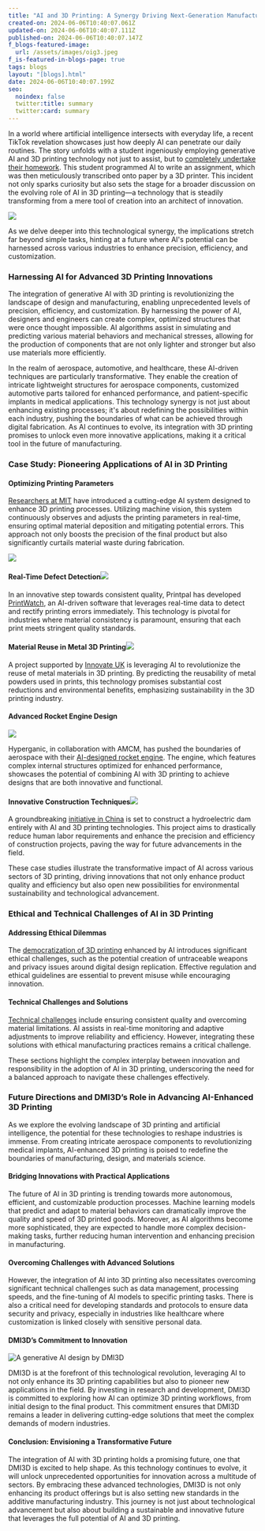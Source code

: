 ```yaml
---
title: "AI and 3D Printing: A Synergy Driving Next-Generation Manufacturing"
created-on: 2024-06-06T10:40:07.061Z
updated-on: 2024-06-06T10:40:07.111Z
published-on: 2024-06-06T10:40:07.147Z
f_blogs-featured-image:
  url: /assets/images/oig3.jpeg
f_is-featured-in-blogs-page: true
tags: blogs
layout: "[blogs].html"
date: 2024-06-06T10:40:07.199Z
seo:
  noindex: false
  twitter:title: summary
  twitter:card: summary
---
```

<!--StartFragment-->

In a world where artificial intelligence intersects with everyday life, a recent TikTok revelation showcases just how deeply AI can penetrate our daily routines. The story unfolds with a student ingeniously employing generative AI and 3D printing technology not just to assist, but to [completely undertake their homework](https://mymodernmet.com/chatgpt-3d-printer-homework/). This student programmed AI to write an assignment, which was then meticulously transcribed onto paper by a 3D printer. This incident not only sparks curiosity but also sets the stage for a broader discussion on the evolving role of AI in 3D printing—a technology that is steadily transforming from a mere tool of creation into an architect of innovation. 

![](https://lh7-us.googleusercontent.com/docsz/AD_4nXdy5Xbg4UoeepWkFdRLRVI4YdlFU50Z_2fG7vLzhJKMO9qDjmsKpcDvIn02NAAYYra3LNb95Xzv-dXAVfDzw6gU0m4pMsLKEK3tGDLK6ecpOk67kR4BRo8G1RCb9ZE95ZJcnKOJcJ5fN-fueuP6UkftYLY7?key=60_HDhvQGjfEU993RtUuXg)

As we delve deeper into this technological synergy, the implications stretch far beyond simple tasks, hinting at a future where AI's potential can be harnessed across various industries to enhance precision, efficiency, and customization.

### Harnessing AI for Advanced 3D Printing Innovations

The integration of generative AI with 3D printing is revolutionizing the landscape of design and manufacturing, enabling unprecedented levels of precision, efficiency, and customization. By harnessing the power of AI, designers and engineers can create complex, optimized structures that were once thought impossible. AI algorithms assist in simulating and predicting various material behaviors and mechanical stresses, allowing for the production of components that are not only lighter and stronger but also use materials more efficiently.

In the realm of aerospace, automotive, and healthcare, these AI-driven techniques are particularly transformative. They enable the creation of intricate lightweight structures for aerospace components, customized automotive parts tailored for enhanced performance, and patient-specific implants in medical applications. This technology synergy is not just about enhancing existing processes; it's about redefining the possibilities within each industry, pushing the boundaries of what can be achieved through digital fabrication. As AI continues to evolve, its integration with 3D printing promises to unlock even more innovative applications, making it a critical tool in the future of manufacturing.

### Case Study: Pioneering Applications of AI in 3D Printing

#### Optimizing Printing Parameters

[Researchers at MIT](https://news.mit.edu/2022/artificial-intelligence-3-d-printing-0802) have introduced a cutting-edge AI system designed to enhance 3D printing processes. Utilizing machine vision, this system continuously observes and adjusts the printing parameters in real-time, ensuring optimal material deposition and mitigating potential errors. This approach not only boosts the precision of the final product but also significantly curtails material waste during fabrication.

![](https://lh7-us.googleusercontent.com/docsz/AD_4nXeyc27So8KfTULBxIKdg9ckhLs6fdnoOoH6TMUZIRLTI7T69Vg3bBJLYws184ey12RbVyA-7kdR-nwlVR-LBJteAp8LgfHmwbEYVs4AgrlFweXTk2UhrCfjC36YCE0iSVraHS7dBA2Pz8q9EO04c6ubFf9D?key=60_HDhvQGjfEU993RtUuXg)

#### Real-Time Defect Detection![](https://lh7-us.googleusercontent.com/docsz/AD_4nXd_v4hzem-MOS6tC00pYIxD8faroiR47x-RSW6JtUjkHbPnjGyDaRcnJwfVIho7qtGgi1FBmSwL4s4Vl7bEkqjzNbwVvy2qiquKf8sUXVh13ylWccdgeVB8zDH1Xo8p26JMiS6JlvnN_XeuOonAMcdgcO2c?key=60_HDhvQGjfEU993RtUuXg)

In an innovative step towards consistent quality, Printpal has developed [PrintWatch](https://printpal.io/printwatch/), an AI-driven software that leverages real-time data to detect and rectify printing errors immediately. This technology is pivotal for industries where material consistency is paramount, ensuring that each print meets stringent quality standards.

#### Material Reuse in Metal 3D Printing![](https://lh7-us.googleusercontent.com/docsz/AD_4nXdziZWd5Q6JTKmOHrzaafg9iwGPsWe9ZbcGWr7QE6Py18Cr4-bJaiXDm4VStBiUjVN82rgXo16o0N2j7geitonBAqv2OwZTRTS_-b6LXurgQWMKcN2KHCS15FPzVmc0Up85V23QelHGPV4i8Tbi6tb7YMnl?key=60_HDhvQGjfEU993RtUuXg)

A project supported by [Innovate UK](https://www.additivemanufacturing.media/news/mpi-launches-ai-project-to-create-material-reuse-management-tool-for-metal-3d-printing) is leveraging AI to revolutionize the reuse of metal materials in 3D printing. By predicting the reusability of metal powders used in prints, this technology promises substantial cost reductions and environmental benefits, emphasizing sustainability in the 3D printing industry.

#### Advanced Rocket Engine Design

![](https://lh7-us.googleusercontent.com/docsz/AD_4nXdSpzsAorT5Uq42exXJNBsmeQXPMyZsk600ORGH33RRZCUEzwzW9jxYoXyzf3WvA0p4eu8D-r-EbcrUA_Le7rW-R1bzqvd1cPGd_JhJ4T-WVjeW0hASktdj4FLc2Rdy-gDNiHP5DKT-QF1gONpGewGWKyqs?key=60_HDhvQGjfEU993RtUuXg)

Hyperganic, in collaboration with AMCM, has pushed the boundaries of aerospace with their [AI-designed rocket engine](https://www.eos.info/en-us/press-media/press-center/press-releases/eos-and-hyperganic). The engine, which features complex internal structures optimized for enhanced performance, showcases the potential of combining AI with 3D printing to achieve designs that are both innovative and functional.

#### Innovative Construction Techniques![](https://lh7-us.googleusercontent.com/docsz/AD_4nXd8Y1Edec3ggWUoC9GiE8WiwKYKOJSGF4D08e4fyOw5nUkXB382qp0IxKJi9zXupyL9_mvLrSivRePpGFDP6Tkxh1BLvKh9DDulwa6tLBHGKkjOL73eR_9CRxt_dE3f8fRhcD5XwjLvn8XDoKFaQR7nA6KT?key=60_HDhvQGjfEU993RtUuXg)

A groundbreaking [initiative in China](https://www.popularmechanics.com/technology/infrastructure/a39956927/china-is-3d-printing-a-590-foot-tall-dam/) is set to construct a hydroelectric dam entirely with AI and 3D printing technologies. This project aims to drastically reduce human labor requirements and enhance the precision and efficiency of construction projects, paving the way for future advancements in the field.

These case studies illustrate the transformative impact of AI across various sectors of 3D printing, driving innovations that not only enhance product quality and efficiency but also open new possibilities for environmental sustainability and technological advancement.

### Ethical and Technical Challenges of AI in 3D Printing

#### Addressing Ethical Dilemmas

The [democratization of 3D printing](https://3dprint.com/3d-printing-ethics-navigating-gray-areas/) enhanced by AI introduces significant ethical challenges, such as the potential creation of untraceable weapons and privacy issues around digital design replication. Effective regulation and ethical guidelines are essential to prevent misuse while encouraging innovation. 

#### Technical Challenges and Solutions

[Technical challenges](https://3dprintingindustry.com/news/ai-in-3d-printing-advancing-from-real-time-part-monitoring-to-defect-prevention-204573/) include ensuring consistent quality and overcoming material limitations. AI assists in real-time monitoring and adaptive adjustments to improve reliability and efficiency. However, integrating these solutions with ethical manufacturing practices remains a critical challenge. 

These sections highlight the complex interplay between innovation and responsibility in the adoption of AI in 3D printing, underscoring the need for a balanced approach to navigate these challenges effectively.

### Future Directions and DMI3D’s Role in Advancing AI-Enhanced 3D Printing

As we explore the evolving landscape of 3D printing and artificial intelligence, the potential for these technologies to reshape industries is immense. From creating intricate aerospace components to revolutionizing medical implants, AI-enhanced 3D printing is poised to redefine the boundaries of manufacturing, design, and materials science.

#### Bridging Innovations with Practical Applications

The future of AI in 3D printing is trending towards more autonomous, efficient, and customizable production processes. Machine learning models that predict and adapt to material behaviors can dramatically improve the quality and speed of 3D printed goods. Moreover, as AI algorithms become more sophisticated, they are expected to handle more complex decision-making tasks, further reducing human intervention and enhancing precision in manufacturing.

#### Overcoming Challenges with Advanced Solutions

However, the integration of AI into 3D printing also necessitates overcoming significant technical challenges such as data management, processing speeds, and the fine-tuning of AI models to specific printing tasks. There is also a critical need for developing standards and protocols to ensure data security and privacy, especially in industries like healthcare where customization is linked closely with sensitive personal data.

#### DMI3D’s Commitment to Innovation

![](/assets/images/ami-bg-p-1080.png "A generative AI design by DMI3D")

DMI3D is at the forefront of this technological revolution, leveraging AI to not only enhance its 3D printing capabilities but also to pioneer new applications in the field. By investing in research and development, DMI3D is committed to exploring how AI can optimize 3D printing workflows, from initial design to the final product. This commitment ensures that DMI3D remains a leader in delivering cutting-edge solutions that meet the complex demands of modern industries.

#### Conclusion: Envisioning a Transformative Future

The integration of AI with 3D printing holds a promising future, one that DMI3D is excited to help shape. As this technology continues to evolve, it will unlock unprecedented opportunities for innovation across a multitude of sectors. By embracing these advanced technologies, DMI3D is not only enhancing its product offerings but is also setting new standards in the additive manufacturing industry. This journey is not just about technological advancement but also about building a sustainable and innovative future that leverages the full potential of AI and 3D printing.

<!--EndFragment-->